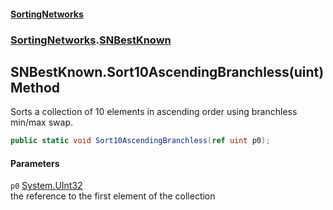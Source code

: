 #### [SortingNetworks](index.md 'index')
### [SortingNetworks](SortingNetworks.md 'SortingNetworks').[SNBestKnown](SortingNetworks_SNBestKnown.md 'SortingNetworks.SNBestKnown')
## SNBestKnown.Sort10AscendingBranchless(uint) Method
Sorts a collection of 10 elements in ascending order using branchless min/max swap.  
```csharp
public static void Sort10AscendingBranchless(ref uint p0);
```
#### Parameters
<a name='SortingNetworks_SNBestKnown_Sort10AscendingBranchless(uint)_p0'></a>
`p0` [System.UInt32](https://docs.microsoft.com/en-us/dotnet/api/System.UInt32 'System.UInt32')  
the reference to the first element of the collection
  
